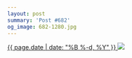 ```yaml
---
layout: post
summary: 'Post #682'
og_image: 682-1280.jpg
---
```


<p>
 <time>
  <a href="/682">
   {{ page.date | date: "%B %-d, %Y" }}
  </a>
 </time>
 <a href="/682">
  <img data-taken="8/30/2017" sizes="(min-width: 700px) 50vw, calc(100vw - 2rem)" src="{{ site.assets_url }}/682-640.jpg" srcset="{{ site.assets_url }}/682-320.jpg 320w, {{ site.assets_url }}/682-640.jpg 640w, {{ site.assets_url }}/682-960.jpg 960w, {{ site.assets_url }}/682-1280.jpg 1280w"/>
 </a>
</p>
